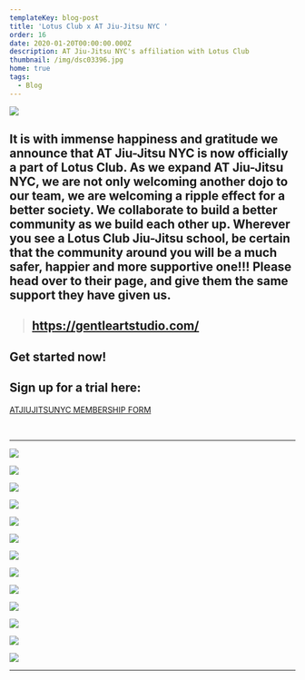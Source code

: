 ```yaml
---
templateKey: blog-post
title: 'Lotus Club x AT Jiu-Jitsu NYC '
order: 16
date: 2020-01-20T00:00:00.000Z
description: AT Jiu-Jitsu NYC's affiliation with Lotus Club
thumbnail: /img/dsc03396.jpg
home: true
tags:
  - Blog
---
```


![](/img/logo-removebg-preview.png)

## It is with immense happiness and gratitude we announce that AT Jiu-Jitsu NYC is now officially a part of Lotus Club. As we expand AT Jiu-Jitsu NYC, we are not only welcoming another dojo to our team, we are welcoming a ripple effect for a better society. We collaborate to build a better community as we build each other up. Wherever you see a Lotus Club Jiu-Jitsu school, be certain that the community around you will be a much safer, happier and more supportive one!!! Please head over to their page, and give them the same support they have given us.

> ## <https://gentleartstudio.com/>

## Get started now!

## Sign up for a trial here:

<a
            href="javascript:void(
        window.open(
          'https://form.jotform.com/atjiujitsudev/studio-membership',
          'blank',
          'scrollbars=yes,
          toolbar=no,
          width=700,
          height=500'
        )
      )
    "
          >
ATJIUJITSUNYC MEMBERSHIP FORM
</a>

<br>

---

![](/img/dsc03400.jpg)

![](/img/dsc03346.jpg)

![](/img/dsc03406.jpg)

![](/img/dsc09443.jpg)

![](/img/dsc03389.jpg)

![](/img/dsc03329.jpg)

![](/img/dsc09319.jpg)

![](/img/dsc03344.jpg)

![](/img/dsc03330.jpg)

![](/img/dsc09425.jpg)

![](/img/dsc03432.jpg)

![](/img/dsc03331.jpg)

![](/img/dsc09439.jpg)

---
